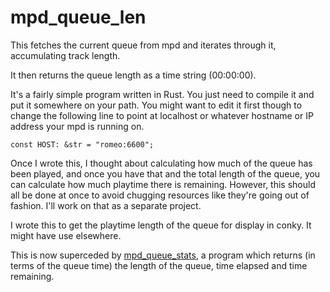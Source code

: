 # mpd_queue_len
This fetches the current queue from mpd and iterates through it, accumulating track length.

It then returns the queue length as a time string (00:00:00).

It's a fairly simple program written in Rust. You just need to compile it and put it somewhere on your path. You might want to edit it first though to change the following line to point at localhost or whatever hostname or IP address your mpd is running on.

```
const HOST: &str = "romeo:6600";
```
Once I wrote this, I thought about calculating how much of the queue has been played, and once you have that and the total length of the queue, you can calculate how much playtime there is remaining. However, this should all be done at once to avoid chugging resources like they're going out of fashion. I'll work on that as a separate project.

I wrote this to get the playtime length of the queue for display in conky. It might have use elsewhere.

This is now superceded by [mpd_queue_stats](https://github.com/stroggprog/mpd_queue_stats), a program which returns (in terms of the queue time) the length of the queue, time elapsed and time remaining.
